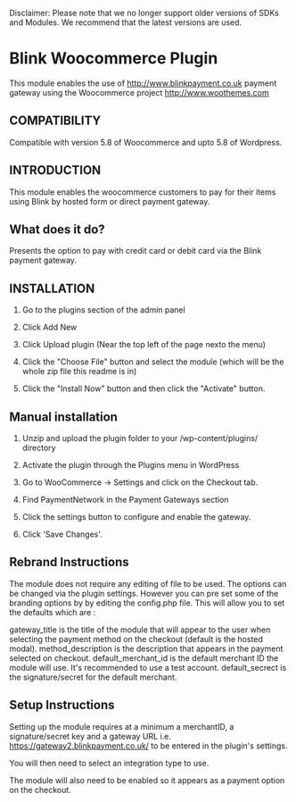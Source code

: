 Disclaimer: Please note that we no longer support older versions of SDKs and Modules. We recommend that the latest versions are used.

Blink Woocommerce Plugin
==============

This module enables the use of http://www.blinkpayment.co.uk payment gateway using the Woocommerce project http://www.woothemes.com

COMPATIBILITY
------------

Compatible with version 5.8 of Woocommerce and upto 5.8 of Wordpress. 

INTRODUCTION
------------

This module enables the woocommerce customers to pay for their items using Blink by hosted form or direct payment gateway.

What does it do?
----------------
Presents the option to pay with credit card or debit card via the Blink payment gateway.


INSTALLATION
------------

1. Go to the plugins section of the admin panel

2. Click Add New

3. Click Upload plugin (Near the top left of the page nexto the menu)

4. Click the "Choose File" button and select the module (which will be the whole zip file this readme is in)

4. Click the "Install Now" button and then click the "Activate" button.


Manual installation 
--------------------

1. Unzip and upload the plugin folder to your /wp-content/plugins/ directory

2. Activate the plugin through the Plugins menu in WordPress

3. Go to WooCommerce -> Settings and click on the Checkout tab. 

4. Find PaymentNetwork in the Payment Gateways section 

5. Click the settings button to configure and enable the gateway.

6. Click 'Save Changes'.


Rebrand Instructions
--------------------

The module does not require any editing of file to be used. The options can be changed via the plugin settings.
However you can pre set some of the branding options by by editing the config.php file. 
This will allow you to set the defaults which are :

gateway_title is the title of the module that will appear to the user when selecting the payment method on the checkout (default is the hosted modal).
method_description is the description that appears in the payment selected on checkout.
default_merchant_id is the default merchant ID the module will use. It's recommended to use a test account.
default_secrect is the signature/secret for the default merchant.


Setup Instructions
--------------------

Setting up the module requires at a minimum a merchantID, a signature/secret key and
a gateway URL i.e. https://gateway2.blinkpayment.co.uk/ to be entered in the plugin's settings.

You will then need to select an integration type to use.

The module will also need to be enabled so it appears as a payment option on the checkout.
